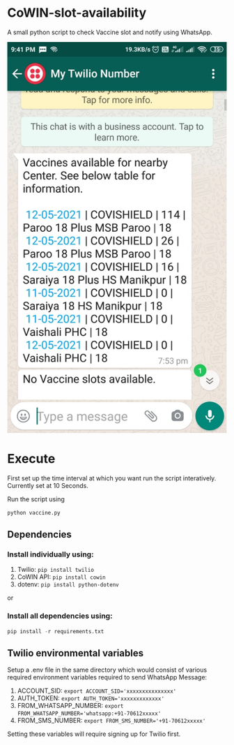 # CoWIN-slot-availability 

A small python script to check Vaccine slot and notify using WhatsApp.

![WhatsApp Image](WhatsApp.jpeg)

# Execute

First set up the time interval at which you want run the script interatively. Currently set at 10 Seconds.

Run the script using

```python
python vaccine.py
```

## Dependencies

### Install individually using:

1. Twilio:    ```pip install twilio ```
2. CoWIN API:  ```pip install cowin ```
3. dotenv:  ```pip install python-dotenv ```

or

### Install all dependencies using:

```python
pip install -r requirements.txt
```


## Twilio environmental variables

Setup a .env file in the same directory which would consist of various required environment variables required to send WhatsApp Message:

1. ACCOUNT_SID: ``` export ACCOUNT_SID='xxxxxxxxxxxxxxx' ```
2. AUTH_TOKEN: ``` export AUTH_TOKEN='xxxxxxxxxxxxx' ```
3. FROM_WHATSAPP_NUMBER: ``` export FROM_WHATSAPP_NUMBER='whatsapp:+91-70612xxxxx' ```
4. FROM_SMS_NUMBER: ``` export FROM_SMS_NUMBER='+91-70612xxxxx' ```


Setting these variables will require signing up for Twilio first.


